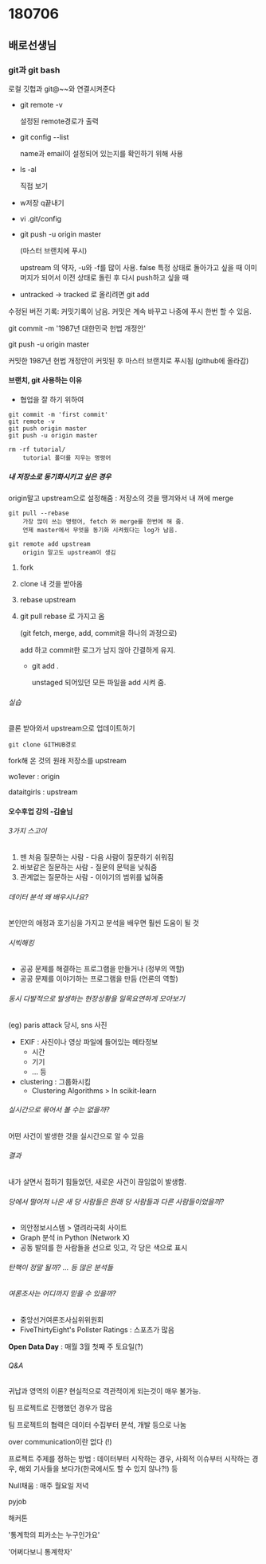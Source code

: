 # 180706

## 배로선생님

### git과 git bash

로컬 깃헙과 git@~~와 연결시켜준다

- git remote -v

  설정된 remote경로가 출력

- git config --list

  name과 email이 설정되어 있는지를 확인하기 위해 사용

- ls -al

  직접 보기

- w저장 q끝내기

- vi .git/config

- git push -u origin master

  (마스터 브랜치에 푸시)

  upstream 의 약자, -u와 -f를 많이 사용. false 특정 상태로 돌아가고 싶을 때 이미 머지가 되어서 이전 상태로 돌린 후 다시 push하고 싶을 때

- untracked -> tracked 로 올리려면 git add

수정된 버전 기록: 커밋기록이 남음. 커밋은 계속 바꾸고 나중에 푸시 한번 할 수 있음.

git commit -m '1987년 대한민국 헌법 개정안'

git push -u origin master

커밋한 1987년 헌법 개정안이 커밋된 후 마스터 브랜치로 푸시됨 (github에 올라감)

#### 브랜치, git 사용하는 이유

- 협업을 잘 하기 위하여

```
git commit -m 'first commit'
git remote -v
git push origin master
git push -u origin master
```

```
rm -rf tutorial/
	tutorial 폴더를 지우는 명령어
```

##### 내 저장소로 동기화시키고 싶은 경우

origin말고 upstream으로 설정해줌 : 저장소의 것을 땡겨와서 내 꺼에 merge

```
git pull --rebase
	가장 많이 쓰는 명령어, fetch 와 merge를 한번에 해 줌.
	언제 master에서 무엇을 동기화 시켜줬다는 log가 남음.
```

```
git remote add upstream
	origin 말고도 upstream이 생김
```

1. fork

2. clone 내 것을 받아옴

3. rebase upstream

4. git pull rebase 로 가지고 옴

   (git fetch, merge, add, commit을 하나의 과정으로)

   add 하고 commit한 로그가 남지 않아 간결하게 유지.

   * git add . 

     unstaged 되어있던 모든 파일을 add 시켜 줌.

###### 실습

클론 받아와서 upstream으로 업데이트하기

```
git clone GITHUB경로
```

fork해 온 것의 원래 저장소를 upstream

wo1ever : origin

dataitgirls : upstream



#### 오수후업 강의 -김슬님

###### 3가지 스고이

1. 맨 처음 질문하는 사람 - 다음 사람이 질문하기 쉬워짐
2. 바보같은 질문하는 사람 - 질문의 문턱을 낮춰줌
3. 관계없는 질문하는 사람 - 이야기의 범위를 넓혀줌

###### 데이터 분석 왜 배우시나요?

본인만의 애정과 호기심을 가지고 분석을 배우면 훨씬 도움이 될 것

###### 시빅해킹

* 공공 문제를 해결하는 프로그램을 만들거나 (정부의 역할)
* 공공 문제를 이야기하는 프로그램을 만듬 (언론의 역할)

###### 동시 다발적으로 발생하는 현장상황을 일목요연하게 모아보기

(eg) paris attack 당시, sns 사진

- EXIF : 사진이나 영상 파일에 들어있는 메타정보
  - 시간
  - 기기
  - ... 등
- clustering : 그룹화시킴
  - Clustering Algorithms > In scikit-learn

###### 실시간으로 묶어서 볼 수는 없을까?

어떤 사건이 발생한 것을 실시간으로 알 수 있음

###### 결과

내가 살면서 접하기 힘들었던, 새로운 사건이 끊임없이 발생함.

###### 당에서 떨어져 나온 새 당 사람들은 원래 당 사람들과 다른 사람들이었을까?

- 의안정보시스템 > 열려라국회 사이트
- Graph 분석 in Python (Network X)
- 공동 발의를 한 사람들을 선으로 잇고, 각 당은 색으로 표시

###### 탄핵이 정말 될까? ... 등 많은 분석들

###### 여론조사는 어디까지 믿을 수 있을까?

- 중앙선거여론조사심위위원회
- FiveThirtyEight's Pollster Ratings : 스포츠가 많음

**Open Data Day** : 매월 3월 첫째 주 토요일(?)

###### Q&A

귀납과 영역의 이론? 현실적으로 객관적이게 되는것이 매우 불가능.

팀 프로젝트로 진행했던 경우가 많음

팀 프로젝트의 협력은 데이터 수집부터 분석, 개발 등으로 나눔

over communication이란 없다 (!)

프로젝트 주제를 정하는 방법 : 데이터부터 시작하는 경우, 사회적 이슈부터 시작하는 경우, 해외 기사들을 보다가(한국에서도 할 수 있지 않나?!) 등

Null채움 : 매주 월요일 저녁

pyjob

해커톤

'통계학의 피카소는 누구인가요'

'어쩌다보니 통계학자'